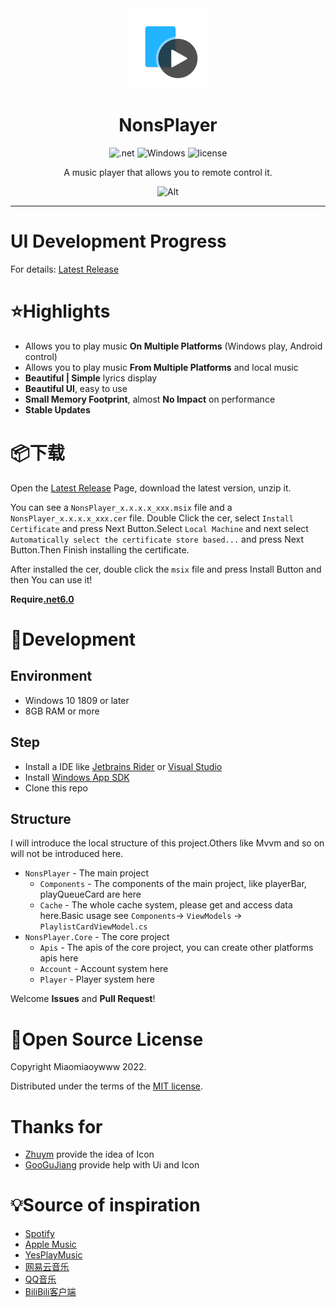 <div align="center">
<!--![Alt](exp.png "exp")-->

<img src="NonsPlayer-Icon.png" alt="图标" Height="128" Width="128">

# NonsPlayer

![.net](https://img.shields.io/badge/C%23-.net6.0-orange)
![Windows](https://img.shields.io/badge/Windows-10%2B-orange)
![license](https://img.shields.io/github/license/Miaoywww/NeteaseCloudMusicControl)

A music player that allows you to remote control it.

![Alt](https://repobeats.axiom.co/api/embed/104248b2c1f2c27f8f5b29df5ab1ab2a4269ed96.svg "Repobeats analytics image")

***

</div>

# UI Development Progress

For details: [Latest Release](https://github.com/Miaoyww/NonsPlayer/releases/latest)

# ⭐Highlights

- Allows you to play music **On Multiple Platforms** (Windows play, Android control)
- Allows you to play music **From Multiple Platforms** and local music
- **Beautiful | Simple** lyrics display
- **Beautiful UI**, easy to use
- **Small Memory Footprint**, almost **No Impact** on performance
- **Stable Updates**

# 📦️下载

Open the [Latest Release](https://github.com/Miaoywww/NeteaseCloudMusicControl/releases) Page, download the latest
version, unzip it.

You can see a `NonsPlayer_x.x.x.x_xxx.msix` file and a `NonsPlayer_x.x.x.x_xxx.cer` file.
Double Click the cer, select `Install Certificate` and press Next Button.Select `Local Machine` and next
select `Automatically select the certificate store based...` and press Next Button.Then Finish installing the
certificate.

After installed the cer, double click the `msix` file and press Install Button and then You can use it!

**Require[.net6.0](https://dotnet.microsoft.com/zh-cn/download/dotnet/6.0)**

# 🧭Development

## Environment

+ Windows 10 1809 or later
+ 8GB RAM or more

## Step

+ Install a IDE like [Jetbrains Rider](https://www.jetbrains.com/rider/)
  or [Visual Studio](https://visualstudio.microsoft.com/)
+ Install [Windows App SDK](https://learn.microsoft.com/en-us/windows/apps/windows-app-sdk/)
+ Clone this repo

## Structure

I will introduce the local structure of this project.Others like Mvvm
and so on will not be introduced here.

+ `NonsPlayer` - The main project
    - `Components` - The components of the main project, like playerBar, playQueueCard are here
    - `Cache` - The whole cache system, please get and access data here.Basic usage see
      `Components`-> `ViewModels` -> `PlaylistCardViewModel.cs`
+ `NonsPlayer.Core` - The core project
    - `Apis` - The apis of the core project, you can create other platforms apis here
    - `Account` - Account system here
    - `Player` - Player system here

Welcome **Issues** and **Pull Request**!

# 📜Open Source License

Copyright Miaomiaoywww 2022.

Distributed under the terms of
the [MIT license](https://github.com/Miaoywww/NeteaseCloudMusicControl/blob/master/LICENSE.txt).

# Thanks for

- [Zhuym](https://github.com/Zhuym07) provide the idea of Icon
- [GooGuJiang](https://github.com/GooGuJiang) provide help with Ui and Icon

# 💡Source of inspiration

- [Spotify](https://www.spotify.com/)
- [Apple Music](https://music.apple.com)
- [YesPlayMusic](https://github.com/qier222/YesPlayMusic)
- [网易云音乐](https://music.163.com/)
- [QQ音乐](https://y.qq.com/)
- [BiliBili客户端](https://app.bilibili.com/)